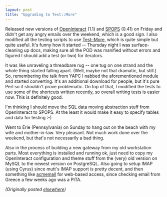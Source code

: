 ```yaml
---
layout: post
title: "Upgrading to Test::More"
---
```




<p>Released new versions of <a href="http://www.advogato.org/proj/OpenInteract/">OpenInteract</a> (1.1)
and <a href="http://www.advogato.org/proj/SPOPS/">SPOPS</a> (0.41) on Friday and didn't get any
angry emails over the weekend, which is a good sign. I also
modified all the testing scripts to use <a
href="http://search.cpan.org/search?dist=Test-More">Test::More</a>,
which is quite simple but quite useful. It's funny how it
started -- Thursday night I was surface-cleaning up docs,
making sure all the POD was manified without errors and
figured I should add a test (or two) for iterators.

<p>It was like unraveling a threadbare rug -- one tug on one
strand and the whole thing started falling apart. (Well,
maybe not that dramatic, but still.) So, remembering the
talk from YAPC I nabbed the aforementioned module and
started converting. It's an additional download for people,
but it's pure Perl so it shouldn't prove problematic. On top
of that, I modified the tests to use some of the shortcuts
written recently, so overall writing tests is easier now.
This is definitely good.

<p>I'm thinking I should move the SQL data moving
abstraction stuff from OpenInteract to SPOPS. At the least
it would make it easy to specify tables and data for testing
:-)

<p>Went to Erie (Pennsylvania) on Sunday to hang out on the
beach with my wife and mother-in-law. Very pleasant. Not
much work done over the weekend, but that's not necessarily
a bad thing.

<p>Also in the process of building a new gateway from my old
workstation parts. Most everything is installed and running
ok, just need to copy my OpenInteract configuration and
theme stuff from the (very) old version on MySQL to the
newest version on PostgreSQL. Also going to setup IMAP
(using Cyrus) since mutt's IMAP support is pretty decent,
and then something like <a
href="http://astray.com/acmemail/">acmemail</a> for
web-based access, since checking email from Greece a few
weeks ago was a PITA.

<p>
<p><em>(Originally posted <a href="http://www.advogato.org/person/cwinters/diary.html?start=62">elsewhere</a>)</em></p>


